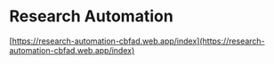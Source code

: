 # Research Automation

[https://research-automation-cbfad.web.app/index](https://research-automation-cbfad.web.app/index)